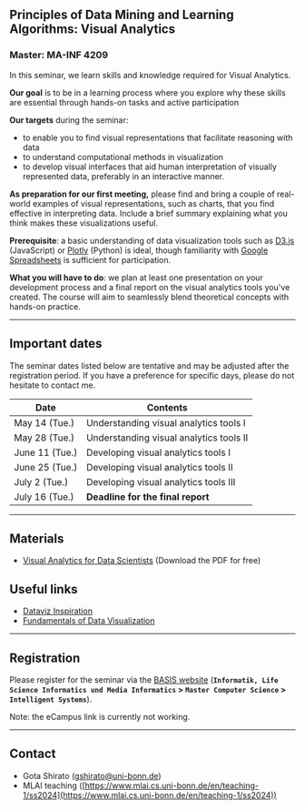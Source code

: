 ## Principles of Data Mining and Learning Algorithms: Visual Analytics

### Master: MA-INF 4209

In this seminar, we learn skills and knowledge required for Visual Analytics.

**Our goal** is to be in a learning process where you explore why these skills are essential through hands-on tasks and active participation


**Our targets** during the seminar:

- to enable you to find visual representations that facilitate reasoning with data
- to understand computational methods in visualization
- to develop visual interfaces that aid human interpretation of visually represented data, preferably in an interactive manner.

**As preparation for our first meeting,** please find and bring a couple of real-world examples of visual representations, such as charts, that you find effective in interpreting data. Include a brief summary explaining what you think makes these visualizations useful.

**Prerequisite**: a basic understanding of data visualization tools such as [D3.js](https://d3js.org/) (JavaScript) or [Plotly](https://plotly.com/python/) (Python) is ideal, though familiarity with [Google Spreadsheets](https://newsinitiative.withgoogle.com/resources/trainings/google-sheets-visualizing-data/) is sufficient for participation.

**What you will have to do**: we plan at least one presentation on your development process and a final report on the visual analytics tools you've created. The course will aim to seamlessly blend theoretical concepts with hands-on practice.

---

## Important dates

<div class="note" label="Note">The seminar dates listed below are tentative and may be adjusted after the registration period. If you have a preference for specific days, please do not hesitate to contact me.</div>


| Date | Contents |
| ---- | -------- |
| May 14 (Tue.) | Understanding visual analytics tools I |
| May 28 (Tue.) | Understanding visual analytics tools II |
| June 11 (Tue.) | Developing visual analytics tools I |
| June 25 (Tue.) | Developing visual analytics tools II |
| July 2 (Tue.) | Developing visual analytics tools III |
| July 16 (Tue.) | **Deadline for the final report** |



---

## Materials

- [Visual Analytics for Data Scientists](https://link.springer.com/book/10.1007/978-3-030-56146-8) (Download the PDF for free)

## Useful links

- [Dataviz Inspiration](https://www.dataviz-inspiration.com/)
- [Fundamentals of Data Visualization](https://clauswilke.com/dataviz/index.html)


---

## Registration

Please register for the seminar via the [BASIS website](https://basis.uni-bonn.de/) (**`Informatik, Life Science Informatics und Media Informatics` > `Master Computer Science` > `Intelligent Systems`**).
<div class="note" label="Note">Note: the eCampus link is currently not working.</div>


---
## Contact
- Gota Shirato ([gshirato@uni-bonn.de](mailto:gshirato@uni-bonn.de))
- MLAI teaching ([https://www.mlai.cs.uni-bonn.de/en/teaching-1/ss2024](https://www.mlai.cs.uni-bonn.de/en/teaching-1/ss2024))